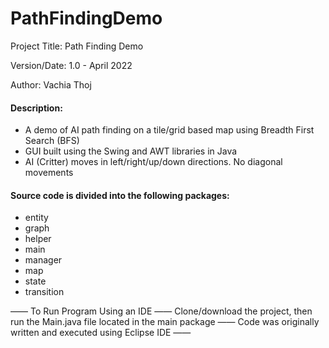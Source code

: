 # PathFindingDemo
Project Title: Path Finding Demo

Version/Date: 1.0 - April 2022

Author: Vachia Thoj

#### Description: 
- A demo of AI path finding on a tile/grid based map using Breadth First Search (BFS) 
- GUI built using the Swing and AWT libraries in Java
- AI (Critter) moves in left/right/up/down directions. No diagonal movements

#### Source code is divided into the following packages:
- entity
- graph
- helper
- main
- manager
- map
- state
- transition


—— To Run Program Using an IDE —— Clone/download the project, then run the Main.java file located in the main package
—— Code was originally written and executed using Eclipse IDE ——
